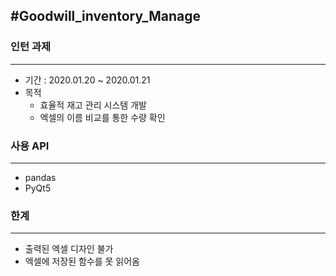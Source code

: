 #Goodwill_inventory_Manage
---
### 인턴 과제
---
- 기간 : 2020.01.20 ~ 2020.01.21
- 목적 
  - 효율적 재고 관리 시스템 개발
  - 엑셀의 이름 비교를 통한 수량 확인

### 사용 API
---
- pandas
- PyQt5

### 한계
---
- 출력된 엑셀 디자인 불가
- 엑셀에 저장된 함수를 못 읽어옴
